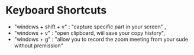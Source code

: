 # Keyboard Shortcuts

* "windows + shift + v" : "capture specific part in your screen" ,
* "windows + v" : "open clipboard, wiil save your copy history",
* "windows + g" : "allow you to record the zoom meeting from your sude without premission"

